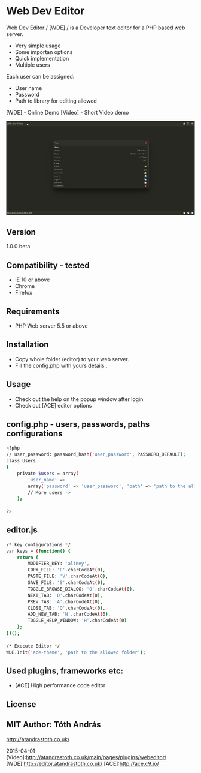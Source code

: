Web Dev Editor
=============

Web Dev Editor / [WDE] / is a Developer text editor for a PHP based  web server.

- Very simple usage
- Some importan options
- Quick implementation
- Multiple users
  
Each user can be assigned:
 
- User name
- Password 
- Path to library for editing allowed

[WDE] - Online Demo 
[Video] - Short Video demo

<img src = "capture.jpg"/>

Version
----
1.0.0 beta

Compatibility - tested
----
- IE 10 or above
- Chrome 
- Firefox

Requirements
----
- PHP Web server 5.5 or above

Installation
----
- Copy whole folder (editor) to your web server.
- Fill the config.php with yours details .

Usage
----
- Check out the help on the popup window after login
- Check out [ACE] editor options 

config.php - users, passwords, paths configurations
--------------
```sh
<?php
// user_password: password_hash('user_password', PASSWORD_DEFAULT);
class Users
{
    private $users = array(
        'user_name' => 
        array('password' => 'user_password', 'path' => 'path to the allowed folder')
        // More users -> 
    );

?>
```

editor.js
--------------
```sh
/* key configurations */
var keys = (function() {
    return {
        MODIFIER_KEY: 'altKey',
        COPY_FILE: 'C'.charCodeAt(0),
        PASTE_FILE: 'V'.charCodeAt(0),
        SAVE_FILE: 'S'.charCodeAt(0),
        TOGGLE_BROWSE_DIALOG: 'O'.charCodeAt(0),
        NEXT_TAB: 'D'.charCodeAt(0),
        PREV_TAB: 'A'.charCodeAt(0),
        CLOSE_TAB: 'Q'.charCodeAt(0),
        ADD_NEW_TAB: 'N'.charCodeAt(0),
        TOGGLE_HELP_WINDOW: 'H'.charCodeAt(0)
    };
})();

/* Execute Editor */
WDE.Init('ace-theme', 'path to the allowed folder');

```

Used plugins, frameworks etc:
----
- [ACE] High performance code editor

License
----
MIT
Author: Tóth András
---
http://atandrastoth.co.uk/

2015-04-01
[Video]:http://atandrastoth.co.uk/main/pages/plugins/webeditor/
[WDE]:http://editor.atandrastoth.co.uk/
[ACE]:http://ace.c9.io/

